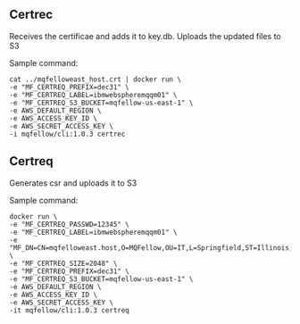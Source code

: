 ## Certrec

Receives the certificae and adds it to key.db. Uploads the updated files to S3

Sample command:

```
cat ../mqfelloweast_host.crt | docker run \
-e "MF_CERTREQ_PREFIX=dec31" \
-e "MF_CERTREQ_LABEL=ibmwebspheremqqm01" \
-e "MF_CERTREQ_S3_BUCKET=mqfellow-us-east-1" \
-e AWS_DEFAULT_REGION \
-e AWS_ACCESS_KEY_ID \
-e AWS_SECRET_ACCESS_KEY \
-i mqfellow/cli:1.0.3 certrec

```

## Certreq

Generates csr and uploads it to S3

Sample command:

```
docker run \
-e "MF_CERTREQ_PASSWD=12345" \
-e "MF_CERTREQ_LABEL=ibmwebspheremqqm01" \
-e "MF_DN=CN=mqfelloweast.host,O=MQFellow,OU=IT,L=Springfield,ST=Illinois,C=US" \
-e "MF_CERTREQ_SIZE=2048" \
-e "MF_CERTREQ_PREFIX=dec31" \
-e "MF_CERTREQ_S3_BUCKET=mqfellow-us-east-1" \
-e AWS_DEFAULT_REGION \
-e AWS_ACCESS_KEY_ID \
-e AWS_SECRET_ACCESS_KEY \
-it mqfellow/cli:1.0.3 certreq

```



